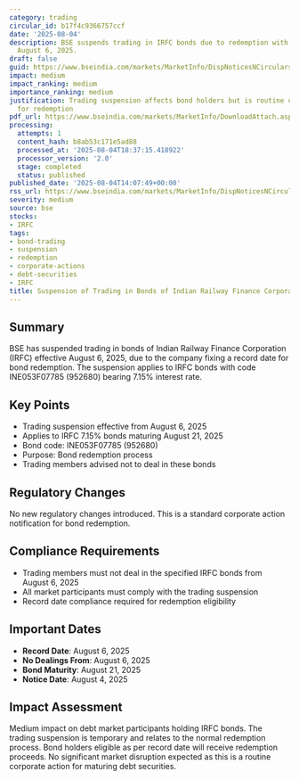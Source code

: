 ```yaml
---
category: trading
circular_id: b17f4c9366757ccf
date: '2025-08-04'
description: BSE suspends trading in IRFC bonds due to redemption with record date
  August 6, 2025.
draft: false
guid: https://www.bseindia.com/markets/MarketInfo/DispNoticesNCirculars.aspx?Noticeid={0703368B-40BC-472F-A77C-821FCDA949CE}&noticeno=20250804-49&dt=08/04/2025&icount=49&totcount=60&flag=0
impact: medium
impact_ranking: medium
importance_ranking: medium
justification: Trading suspension affects bond holders but is routine corporate action
  for redemption
pdf_url: https://www.bseindia.com/markets/MarketInfo/DownloadAttach.aspx?id=20250804-49&attachedId=
processing:
  attempts: 1
  content_hash: b8ab53c171e5ad88
  processed_at: '2025-08-04T18:37:15.418922'
  processor_version: '2.0'
  stage: completed
  status: published
published_date: '2025-08-04T14:07:49+00:00'
rss_url: https://www.bseindia.com/markets/MarketInfo/DispNoticesNCirculars.aspx?Noticeid={0703368B-40BC-472F-A77C-821FCDA949CE}&noticeno=20250804-49&dt=08/04/2025&icount=49&totcount=60&flag=0
severity: medium
source: bse
stocks:
- IRFC
tags:
- bond-trading
- suspension
- redemption
- corporate-actions
- debt-securities
- IRFC
title: Suspension of Trading in Bonds of Indian Railway Finance Corporation
---
```


## Summary

BSE has suspended trading in bonds of Indian Railway Finance Corporation (IRFC) effective August 6, 2025, due to the company fixing a record date for bond redemption. The suspension applies to IRFC bonds with code INE053F07785 (952680) bearing 7.15% interest rate.

## Key Points

- Trading suspension effective from August 6, 2025
- Applies to IRFC 7.15% bonds maturing August 21, 2025
- Bond code: INE053F07785 (952680)
- Purpose: Bond redemption process
- Trading members advised not to deal in these bonds

## Regulatory Changes

No new regulatory changes introduced. This is a standard corporate action notification for bond redemption.

## Compliance Requirements

- Trading members must not deal in the specified IRFC bonds from August 6, 2025
- All market participants must comply with the trading suspension
- Record date compliance required for redemption eligibility

## Important Dates

- **Record Date**: August 6, 2025
- **No Dealings From**: August 6, 2025
- **Bond Maturity**: August 21, 2025
- **Notice Date**: August 4, 2025

## Impact Assessment

Medium impact on debt market participants holding IRFC bonds. The trading suspension is temporary and relates to the normal redemption process. Bond holders eligible as per record date will receive redemption proceeds. No significant market disruption expected as this is a routine corporate action for maturing debt securities.